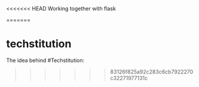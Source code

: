 <<<<<<< HEAD
Working together with flask

=======
# techstitution


The idea behind #Techstitution:
>>>>>>> 83126f825a92c283c6cb7922270c32271977131c
